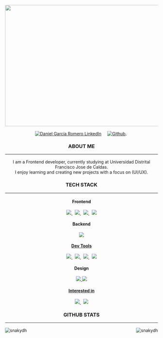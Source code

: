 <div align="center">
  <img  src="https://i.pinimg.com/originals/82/4b/87/824b877bf4c731e3fcc13a8881c3e982.jpg" 
width="800" height="400"/>
</div>
<p align="center">
  <a href="https://www.linkedin.com/in/danielgarciadh/"><img align="center" src="https://img.shields.io/badge/linkedin-0077B5.svg?&style=for-the-badge&logo=linkedin&logoColor=white" alt="Daniel García Romero LinkedIn" target="_blank"/></a>
&nbsp;
&nbsp;
  <a href="https://github.com/snakydh">
    <img align="center" src="https://img.shields.io/badge/github-181717.svg?&style=for-the-badge&logo=github" alt="Github" />
  </a>
  &nbsp;
</p>

<p align=center>
  <h3 align="center">ABOUT ME<hr/></h3>
  <p align="center">
    I am a Frontend developer, currently studying at 
    Universidad Distrital Francisco Jose de Caldas. </br>
    I enjoy learning and creating new projects with a focus on (UI/UX).
  </p>

</p>

<h3 align="center">TECH STACK<hr/></h3>

<h4 align="center">Frontend</h4>
<p align="center">
  <a href='https://developer.mozilla.org/en-US/docs/Web/Guide/HTML/HTML5'>
    <img src="https://img.shields.io/badge/html5-e34f26.svg?&style=for-the-badge&logo=html5&logoColor=white" />
  </a>
  &nbsp;
  <a href='https://developer.mozilla.org/en-US/docs/Web/CSS'>
    <img src="https://img.shields.io/badge/css3-1572B6.svg?&style=for-the-badge&logo=css3&logoColor=white" />
  </a>
    &nbsp;
  <a href='https://getbootstrap.com/docs/5.1/getting-started/introduction/'>
    <img src='https://img.shields.io/badge/Bootstrap-563D7C?style=for-the-badge&logo=bootstrap&logoColor=white' />
  </a>
  &nbsp;
  <a href='https://developer.mozilla.org/en-US/docs/Web/JavaScript/Guide'>
    <img src="https://img.shields.io/badge/JavaScript-323330?style=for-the-badge&logo=javascript&logoColor=F7DF1E" />
  </a>
</p>

<h4 align="center">Backend</h4>
<p align="center">
  <a href='https://www.postgresql.org'>
    <img src='https://img.shields.io/badge/PostgreSQL-316192?style=for-the-badge&logo=postgresql&logoColor=white' />  
</p>

<h4 align="center">Dev Tools</h4>
<p align="center">
  <a href='https://git-scm.com/'>
    <img src='https://img.shields.io/badge/git-F05032?logo=git&style=for-the-badge&logoColor=white' />
  </a>
  &nbsp;
  <a href='https://github.com/'>
    <img src="https://img.shields.io/badge/Github-181717.svg?&style=for-the-badge&logo=github&logoColor=white" />
  </a>
  &nbsp; 
  <a href='https://code.visualstudio.com/'>
    <img src="https://img.shields.io/badge/Visual studio Code-007ACC.svg?&style=for-the-badge&logo=visualstudiocode&logoColor=white" />
  </a>
    &nbsp; 
  <a href='https://www.jetbrains.com/es-es/idea/'>
    <img src="https://img.shields.io/badge/IntelliJ_IDEA-000000.svg?style=for-the-badge&logo=intellij-idea&logoColor=white" />
  </a>
</p>
<h4 align="center">Design</h4>
<p align="center">
  <a href='https://www.canva.com'>
    <img src='https://img.shields.io/badge/Canva-%2300C4CC.svg?&style=for-the-badge&logo=Canva&logoColor=white' />
    <a href='https://www.figma.com'>
    <img src='https://img.shields.io/badge/Figma-F24E1E?style=for-the-badge&logo=figma&logoColor=white' />  
</p>
<h4 align="center">Interested in</h4>
<p align="center">
  <a href='https://www.typescriptlang.org/'>
    <img src="https://img.shields.io/badge/typescript-007ACC.svg?&style=for-the-badge&logo=typescript&logoColor=white" />
  </a>
  &nbsp;
 <a href='https://www.react.org/'>
   <img src='https://img.shields.io/badge/react-61DAFB?logoWidth=30&labelColor=black&style=for-the-badge&logo=react' />
 </a> 
</p>
<h3 align="center">GITHUB STATS<hr/></h3>
<a>
<img align="left" src="https://github-readme-stats.vercel.app/api/top-langs/?username=snakydh&theme=dark&,dockerfile" alt="snakydh" />
</a>
<a>
<img align="right" src="https://github-readme-stats.vercel.app/api?username=snakydh&theme=dark&show_icons=true&line_height=27&" alt="snakydh" />
</a>

